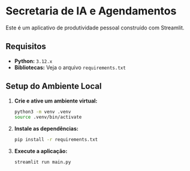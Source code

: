 # Secretaria de IA e Agendamentos

Este é um aplicativo de produtividade pessoal construído com Streamlit.

## Requisitos

- **Python:** `3.12.x`
- **Bibliotecas:** Veja o arquivo `requirements.txt`

## Setup do Ambiente Local

1.  **Crie e ative um ambiente virtual:**
    ```bash
    python3 -m venv .venv
    source .venv/bin/activate
    ```

2.  **Instale as dependências:**
    ```bash
    pip install -r requirements.txt
    ```

3.  **Execute a aplicação:**
    ```bash
    streamlit run main.py
    ```